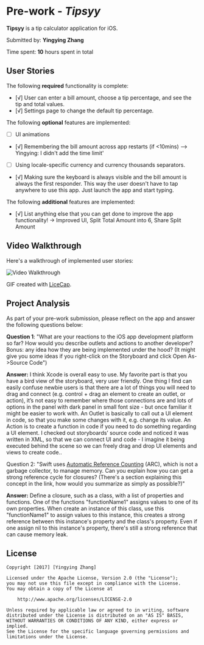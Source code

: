 # Pre-work - *Tipsyy*

**Tipsyy** is a tip calculator application for iOS.

Submitted by: **Yingying Zhang**

Time spent: **10** hours spent in total

## User Stories

The following **required** functionality is complete:

* [√] User can enter a bill amount, choose a tip percentage, and see the tip and total values.
* [√] Settings page to change the default tip percentage.

The following **optional** features are implemented:
* [ ] UI animations
* [√] Remembering the bill amount across app restarts (if <10mins) --> Yingying: I didn't add the time limit'
* [ ] Using locale-specific currency and currency thousands separators.
* [√] Making sure the keyboard is always visible and the bill amount is always the first responder. This way the user doesn't have to tap anywhere to use this app. Just launch the app and start typing.

The following **additional** features are implemented:

- [√] List anything else that you can get done to improve the app functionality! -> Improved UI, Split Total Amount into 6, Share Split Amount

## Video Walkthrough 

Here's a walkthrough of implemented user stories:

<img src='https://github.com/yzhanghearsay/iOs-dev/blob/master/Tipsyy%20Project/Tipsyy.gif' title='Video Walkthrough' width='' alt='Video Walkthrough' />

GIF created with [LiceCap](http://www.cockos.com/licecap/).

## Project Analysis

As part of your pre-work submission, please reflect on the app and answer the following questions below:

**Question 1**: "What are your reactions to the iOS app development platform so far? How would you describe outlets and actions to another developer? Bonus: any idea how they are being implemented under the hood? (It might give you some ideas if you right-click on the Storyboard and click Open As->Source Code")

**Answer:** I think Xcode is overall easy to use. My favorite part is that you have a bird view of the storyboard, very user friendly. One thing I find can easily confuse newbie users is that there are a lot of things you will need to drag and connect (e.g. control + drag an element to create an outlet, or action), it’s not easy to remember where those connections are and lots of options in the panel with dark panel in small font size - but once familiar it might be easier to work with. An Outlet is basically to call out a UI element in code, so that you make some changes with it, e.g. change its value. An Action is to create a function in code if you need to do something regarding a UI element. I checked out storyboards’ source code and noticed it was written in XML, so that we can connect UI and code - I imagine it being executed behind the scene so we can freely drag and drop UI elements and views to create code.. 

Question 2: "Swift uses [Automatic Reference Counting](https://developer.apple.com/library/content/documentation/Swift/Conceptual/Swift_Programming_Language/AutomaticReferenceCounting.html#//apple_ref/doc/uid/TP40014097-CH20-ID49) (ARC), which is not a garbage collector, to manage memory. Can you explain how you can get a strong reference cycle for closures? (There's a section explaining this concept in the link, how would you summarize as simply as possible?)"

**Answer:** Define a closure, such as a class, with a list of properties and functions. One of the functions "functionName1" assigns values to one of its own properties. When create an instance of this class, use this "functionName1" to assign values to this instance, this creates a strong reference between this instance's property and the class's property. Even if one assign nil to this instance's property, there's still a strong reference that can cause memory leak.


## License

    Copyright [2017] [Yingying Zhang]

    Licensed under the Apache License, Version 2.0 (the "License");
    you may not use this file except in compliance with the License.
    You may obtain a copy of the License at

        http://www.apache.org/licenses/LICENSE-2.0

    Unless required by applicable law or agreed to in writing, software
    distributed under the License is distributed on an "AS IS" BASIS,
    WITHOUT WARRANTIES OR CONDITIONS OF ANY KIND, either express or implied.
    See the License for the specific language governing permissions and
    limitations under the License.
